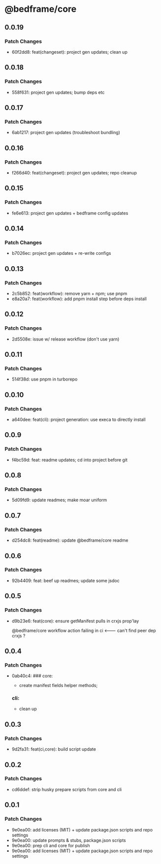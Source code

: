 # @bedframe/core

## 0.0.19

### Patch Changes

- 60f2dd8: feat(changeset): project gen updates; clean up

## 0.0.18

### Patch Changes

- 558f631: project gen updates; bump deps etc

## 0.0.17

### Patch Changes

- 6ab1217: project gen updates (troubleshoot bundling)

## 0.0.16

### Patch Changes

- f266d40: feat(changeset): project gen updates; repo cleanup

## 0.0.15

### Patch Changes

- fe6e613: project gen updates + bedframe config updates

## 0.0.14

### Patch Changes

- b7026ec: project gen updates + re-write configs

## 0.0.13

### Patch Changes

- 2c5b852: feat(workflow): remove yarn + npm; use pnpm
- e8a20a7: feat(workflow): add pnpm install step before deps install

## 0.0.12

### Patch Changes

- 2d5508e: issue w/ release workflow (don't use yarn)

## 0.0.11

### Patch Changes

- 514f38d: use pnpm in turborepo

## 0.0.10

### Patch Changes

- a640dee: feat(cli): project generation: use execa to directly install

## 0.0.9

### Patch Changes

- f4bc59d: feat: readme updates; cd into project before git

## 0.0.8

### Patch Changes

- 5d09fd9: update readmes; make moar uniform

## 0.0.7

### Patch Changes

- d254dc8: feat(readme): update @bedframe/core readme

## 0.0.6

### Patch Changes

- 92b4409: feat: beef up readmes; update some jsdoc

## 0.0.5

### Patch Changes

- d9b23e6: feat(core): ensure getManifest pulls in crxjs prop'lay

  @bedframe/core workflow action failing in ci <--- can't find peer dep crxjs ?

## 0.0.4

### Patch Changes

- 0ab40c4: ### core:

  - create manifest fields helper methods;

  ### cli:

  - clean up

## 0.0.3

### Patch Changes

- 9d2fa31: feat(ci,core): build script update

## 0.0.2

### Patch Changes

- cd6ddef: strip husky prepare scripts from core and cli

## 0.0.1

### Patch Changes

- 9e0ea00: add licenses (MIT) + update package.json scripts and repo settings
- 9e0ea00: update prompts & stubs, package.json scripts
- 9e0ea00: prep cli and core for publish
- 9e0ea00: add licenses (MIT) + update package.json scripts and repo settings
